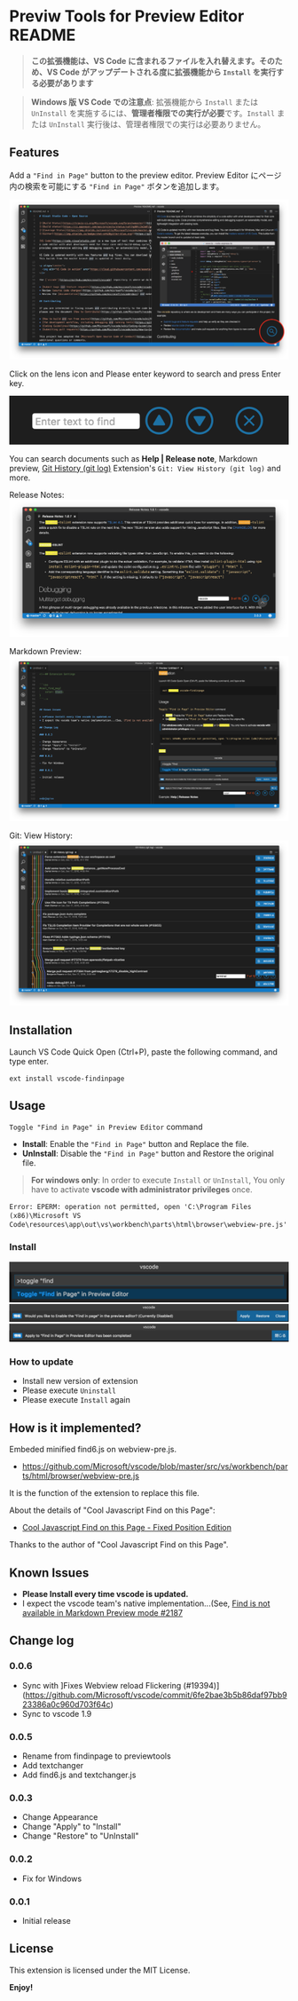 # Previw Tools for Preview Editor README


> **この拡張機能は、VS Code に含まれるファイルを入れ替えます。そのため、VS Code がアップデートされる度に拡張機能から `Install` を実行する必要があります**

> **Windows 版 VS Code での注意点**: 拡張機能から `Install` または `UnInstall` を実施するには、**管理者権限での実行が必要**です。`Install` または `UnInstall` 実行後は、管理者権限での実行は必要ありません。



## Features

Add a `"Find in Page"` button to the preview editor.
Preview Editor にページ内の検索を可能にする `"Find in Page"` ボタンを追加します。

![](https://raw.githubusercontent.com/satokaz/vscode-findinpage/master/media/images/2017-01-07-13-33-21.png)

Click on the lens icon and Please enter keyword to search and press Enter key.

![](https://raw.githubusercontent.com/satokaz/vscode-findinpage/master/media/images/2017-01-07-13-44-58.png)

You can search documents such as **Help | Release note**, Markdown preview, [Git History (git log)](https://marketplace.visualstudio.com/items?itemName=donjayamanne.githistory) Extension's `Git: View History (git log)`  and more.


Release Notes:
![](https://raw.githubusercontent.com/satokaz/vscode-findinpage/master/media/images/2017-01-07-13-49-58.png)

Markdown Preview:
![](https://raw.githubusercontent.com/satokaz/vscode-findinpage/master/media/images/2017-01-07-13-55-51.png)

Git: View History:
![](https://raw.githubusercontent.com/satokaz/vscode-findinpage/master/media/images/2017-01-07-13-58-21.png)


## Installation

Launch VS Code Quick Open (Ctrl+P), paste the following command, and type enter.

```
ext install vscode-findinpage
```

## Usage

`Toggle "Find in Page" in Preview Editor` command

* **Install**: Enable the `"Find in Page"` button and Replace the file.
* **UnInstall**: Disable the `"Find in Page"` button and Restore the original file.

> **For windows only**: In order to execute `Install` or `UnInstall`, You only have to activate **vscode with administrator privileges** once.

```
Error: EPERM: operation not permitted, open 'C:\Program Files (x86)\Microsoft VS Code\resources\app\out\vs\workbench\parts\html\browser\webview-pre.js'
```

### Install

![](https://raw.githubusercontent.com/satokaz/vscode-findinpage/master/media/images/2017-01-05-12-32-43.png)
![](https://raw.githubusercontent.com/satokaz/vscode-findinpage/master/media/images/2017-01-05-12-33-02.png)
![](https://raw.githubusercontent.com/satokaz/vscode-findinpage/master/media/images/2017-01-05-12-33-19.png)



### How to update

- Install new version of extension
- Please execute `Uninstall`
- Please execute `Install` again

## How is it implemented?

Embeded minified find6.js on webview-pre.js.

* <https://github.com/Microsoft/vscode/blob/master/src/vs/workbench/parts/html/browser/webview-pre.js>

It is the function of the extension to replace this file.

About the details of "Cool Javascript Find on this Page":
* [Cool Javascript Find on this Page - Fixed Position Edition](http://www.seabreezecomputers.com/tips/find6.htm)

Thanks to the author of "Cool Javascript Find on this Page".


<!--## Extension Settings


```css
#cool_find_msg{
	color: black;
}
```-->


## Known Issues

* **Please Install every time vscode is updated.**
* I expect the vscode team's native implementation...(See, [Find is not available in Markdown Preview mode #2187](https://github.com/Microsoft/vscode/issues/2187)

## Change log

### 0.0.6 

- Sync with ]Fixes Webview reload Flickering (#19394)](https://github.com/Microsoft/vscode/commit/6fe2bae3b5b86daf97bb923386a0c960d703f64c)
- Sync to vscode 1.9


### 0.0.5 

- Rename from findinpage to previewtools
- Add textchanger
- Add find6.js and textchanger.js

### 0.0.3

- Change Appearance
- Change "Apply" to "Install"
- Change "Restore" to "UnInstall"

### 0.0.2

- Fix for Windows

### 0.0.1

- Initial release


## License

This extension is licensed under the MIT License.


**Enjoy!**